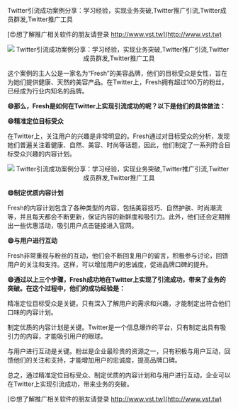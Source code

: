 Twitter引流成功案例分享：学习经验，实现业务突破,Twitter推广引流,Twitter成员群发,Twitter推广工具

[😍想了解推广相关软件的朋友请登录 http://www.vst.tw](http://www.vst.tw)

 <center><img src="https://vst.tw/MP4/tuiguang/png/8.png" alt="Twitter引流成功案例分享：学习经验，实现业务突破,Twitter推广引流,Twitter成员群发,Twitter推广工具"></center>

这个案例的主人公是一家名为“Fresh”的美容品牌，他们的目标受众是女性，旨在为她们提供健康、天然的美容产品。在Twitter上，Fresh拥有超过100万的粉丝，已经成为行业内知名的品牌。

**😄那么，Fresh是如何在Twitter上实现引流成功的呢？以下是他们的具体做法：**

**😄精准定位目标受众**

在Twitter上，关注用户的兴趣是非常明显的。Fresh通过对目标受众的分析，发现她们普遍关注着健康、自然、美容、时尚等话题，因此，他们制定了一系列符合目标受众兴趣的内容计划。

 <center><img src="https://vst.tw/MP4/tuiguang/png/7.png" alt="Twitter引流成功案例分享：学习经验，实现业务突破,Twitter推广引流,Twitter成员群发,Twitter推广工具"></center>

**😄制定优质内容计划**

Fresh的内容计划包含了各种类型的内容，包括美容技巧、自然护肤、时尚潮流等，并且每天都会不断更新，保证内容的新鲜度和吸引力。此外，他们还会定期推出一些优惠活动，吸引用户点击链接进入官网。

**😄与用户进行互动**

Fresh非常重视与粉丝的互动，他们会不断回复用户的留言，积极参与讨论，回馈用户的关注和支持。这样，可以增加用户的忠诚度，促进品牌口碑的提升。

**😄通过以上三个步骤，Fresh成功地在Twitter上实现了引流成功，带来了业务的突破。在这个过程中，他们的成功经验是：**

精准定位目标受众是关键。只有深入了解用户的需求和兴趣，才能制定出符合他们口味的内容计划。

制定优质的内容计划是关键。Twitter是一个信息爆炸的平台，只有制定出具有吸引力的内容，才能吸引用户的眼球。

与用户进行互动是关键。粉丝是企业最珍贵的资源之一，只有积极与用户互动，回馈他们的关注和支持，才能增加用户的忠诚度，提高品牌口碑。

总之，通过精准定位目标受众、制定优质的内容计划和与用户进行互动，企业可以在Twitter上实现引流成功，带来业务的突破。

[😍想了解推广相关软件的朋友请登录 http://www.vst.tw](http://www.vst.tw)



